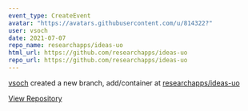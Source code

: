 ```yaml
---
event_type: CreateEvent
avatar: "https://avatars.githubusercontent.com/u/814322?"
user: vsoch
date: 2021-07-07
repo_name: researchapps/ideas-uo
html_url: https://github.com/researchapps/ideas-uo
repo_url: https://github.com/researchapps/ideas-uo
---
```


<a href='https://github.com/vsoch' target='_blank'>vsoch</a> created a new branch, add/container at <a href='https://github.com/researchapps/ideas-uo' target='_blank'>researchapps/ideas-uo</a>

<a href='https://github.com/researchapps/ideas-uo' target='_blank'>View Repository</a>